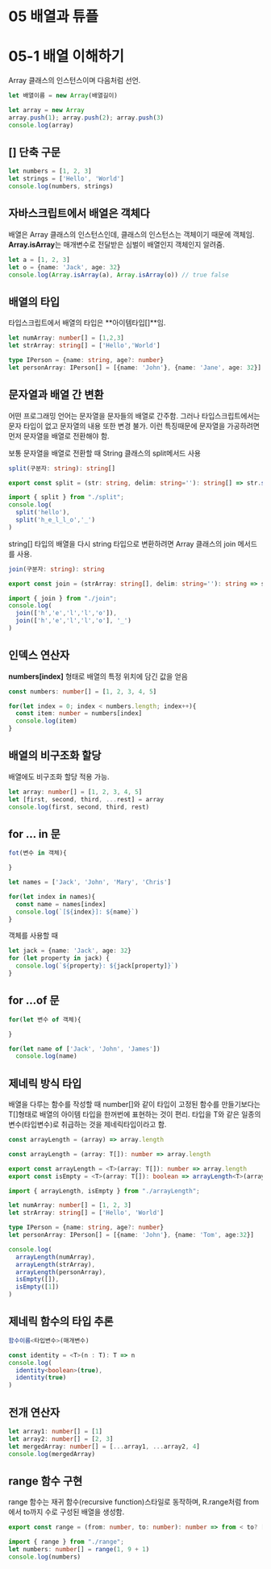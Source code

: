 # 05 배열과 튜플

# 05-1 배열 이해하기

Array 클래스의 인스턴스이며 다음처럼 선언.

```javascript
let 배열이름 = new Array(배열길이)
```

```typescript
let array = new Array
array.push(1); array.push(2); array.push(3)
console.log(array)
```

## [] 단축 구문

```typescript
let numbers = [1, 2, 3]
let strings = ['Hello', 'World']
console.log(numbers, strings)
```

## 자바스크립트에서 배열은 객체다

배열은 Array 클래스의 인스턴스인데, 클래스의 인스턴스는 객체이기 때문에 객체임.
**Array.isArray**는 매개변수로 전달받은 심벌이 배열인지 객체인지 알려줌.

```typescript
let a = [1, 2, 3]
let o = {name: 'Jack', age: 32}
console.log(Array.isArray(a), Array.isArray(o)) // true false
```

## 배열의 타입

타입스크립트에서 배열의 타입은 **아이템타입[]**임.

```typescript
let numArray: number[] = [1,2,3]
let strArray: string[] = ['Hello','World']

type IPerson = {name: string, age?: number}
let personArray: IPerson[] = [{name: 'John'}, {name: 'Jane', age: 32}]
```

## 문자열과 배열 간 변환

어떤 프로그래밍 언어는 문자열을 문자들의 배열로 간주함.
그러나 타입스크립트에서는 문자 타입이 없고 문자열의 내용 또한 변경 불가.
이런 특징때문에 문자열을 가공하려면 먼저 문자열을 배열로 전환해야 함.

보통 문자열을 배열로 전환할 때 String 클래스의 split메서드 사용

```typescript
split(구분자: string): string[]
```

```typescript
export const split = (str: string, delim: string=''): string[] => str.split(delim)
```

```typescript
import { split } from "./split";
console.log(
  split('hello'), 
  split('h_e_l_l_o','_')
)
```

string[] 타입의 배열을 다시 string 타입으로 변환하려면 Array 클래스의 join 메서드를 사용.

```typescript
join(구분자: string): string
```

```typescript
export const join = (strArray: string[], delim: string=''): string => strArray.join(delim)
```

```typescript
import { join } from "./join";
console.log(
  join(['h','e','l','l','o']),
  join(['h','e','l','l','o'], '_')
)
```

## 인덱스 연산자

**numbers[index]** 형태로 배열의 특정 위치에 담긴 값을 얻음

```typescript
const numbers: number[] = [1, 2, 3, 4, 5]

for(let index = 0; index < numbers.length; index++){
  const item: number = numbers[index]
  console.log(item)
}
```

## 배열의 비구조화 할당

배열에도 비구조화 할당 적용 가능.

```typescript
let array: number[] = [1, 2, 3, 4, 5]
let [first, second, third, ...rest] = array
console.log(first, second, third, rest)
```

## for ... in 문

```typescript
fot(변수 in 객체){

}
```
```typescript
let names = ['Jack', 'John', 'Mary', 'Chris']

for(let index in names){
  const name = names[index]
  console.log(`[${index}]: ${name}`)
}
```

객체를 사용할 때
```typescript
let jack = {name: 'Jack', age: 32}
for (let property in jack) {
  console.log(`${property}: ${jack[property]}`)
}
```

## for ...of 문

```typescript
for(let 변수 of 객체){

}
```

```typescript
for(let name of ['Jack', 'John', 'James'])
  console.log(name)
```

## 제네릭 방식 타입

배열을 다루는 함수를 작성할 때 number[]와 같이 타입이 고정된 함수를 만들기보다는 T[]형태로 배열의 아이템 타입을 한꺼번에 표현하는 것이 편리.
타입을 T와 같은 일종의 변수(타입변수)로 취급하는 것을 제네릭타입이라고 함.

```typescript
const arrayLength = (array) => array.length
```

```typescript
const arrayLength = (array: T[]): number => array.length
```

```typescript
export const arrayLength = <T>(array: T[]): number => array.length
export const isEmpty = <T>(array: T[]): boolean => arrayLength<T>(array) == 0
```

```typescript
import { arrayLength, isEmpty } from "./arrayLength";

let numArray: number[] = [1, 2, 3]
let strArray: string[] = ['Hello', 'World']

type IPerson = {name: string, age?: number}
let personArray: IPerson[] = [{name: 'John'}, {name: 'Tom', age:32}]

console.log(
  arrayLength(numArray),
  arrayLength(strArray),
  arrayLength(personArray),
  isEmpty([]),
  isEmpty([1])
)
```

## 제네릭 함수의 타입 추론

```typescript
함수이름<타입변수>(매개변수)
```

```typescript
const identity = <T>(n : T): T => n
console.log(
  identity<boolean>(true),
  identity(true)
)
```

## 전개 연산자

```typescript
let array1: number[] = [1]
let array2: number[] = [2, 3]
let mergedArray: number[] = [...array1, ...array2, 4]
console.log(mergedArray)
```

## range 함수 구현

range 함수는 재귀 함수(recursive function)스타일로 동작하며, R.range처럼 from에서 to까지 수로 구성된 배열을 생성함.

```typescript
export const range = (from: number, to: number): number => from < to? [from, ...range(from + 1, to)]: []
```

```typescript
import { range } from "./range";
let numbers: number[] = range(1, 9 + 1)
console.log(numbers)
```





